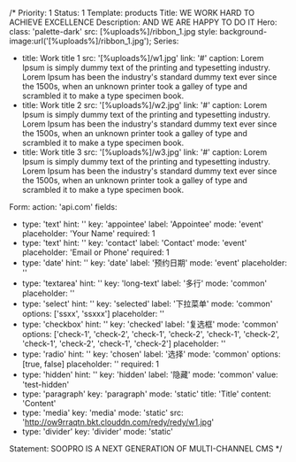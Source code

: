 /*
Priority: 1
Status: 1
Template: products
Title: WE WORK HARD TO ACHIEVE EXCELLENCE
Description: AND WE ARE HAPPY TO DO IT
Hero:
  class: 'palette-dark'
  src: [%uploads%]/ribbon_1.jpg
  style: background-image:url('[%uploads%]/ribbon_1.jpg');
Series:
- title: Work title 1
  src: '[%uploads%]/w1.jpg'
  link: '#'
  caption: Lorem Ipsum is simply dummy text of the printing and typesetting industry. Lorem Ipsum has been the industry's standard dummy text ever since the 1500s, when an unknown printer took a galley of type and scrambled it to make a type specimen book.
- title: Work title 2
  src: '[%uploads%]/w2.jpg'
  link: '#'
  caption: Lorem Ipsum is simply dummy text of the printing and typesetting industry. Lorem Ipsum has been the industry's standard dummy text ever since the 1500s, when an unknown printer took a galley of type and scrambled it to make a type specimen book.
- title: Work title 3
  src: '[%uploads%]/w3.jpg'
  link: '#'
  caption: Lorem Ipsum is simply dummy text of the printing and typesetting industry. Lorem Ipsum has been the industry's standard dummy text ever since the 1500s, when an unknown printer took a galley of type and scrambled it to make a type specimen book.



Form:
  action: 'api.com'
  fields:
  - type: 'text'
    hint: ''
    key: 'appointee'
    label: 'Appointee'
    mode: 'event'
    placeholder: 'Your Name'
    required: 1
  - type: 'text'
    hint: ''
    key: 'contact'
    label: 'Contact'
    mode: 'event'
    placeholder: 'Email or Phone'
    required: 1
  - type: 'date'
    hint: ''
    key: 'date'
    label: '预约日期'
    mode: 'event'
    placeholder: ''
  - type: 'textarea'
    hint: ''
    key: 'long-text'
    label: '多行'
    mode: 'common'
    placeholder: ''
  - type: 'select'
    hint: ''
    key: 'selected'
    label: '下拉菜单'
    mode: 'common'
    options: ['ssxx', 'ssxxx']
    placeholder: ''
  - type: 'checkbox'
    hint: ''
    key: 'checked'
    label: '复选框'
    mode: 'common'
    options: ['check-1', 'check-2', 'check-1', 'check-2', 'check-1', 'check-2', 'check-1', 'check-2', 'check-1', 'check-2']
    placeholder: ''
  - type: 'radio'
    hint: ''
    key: 'chosen'
    label: '选择'
    mode: 'common'
    options: [true, false]
    placeholder: ''
    required: 1
  - type: 'hidden'
    hint: ''
    key: 'hidden'
    label: '隐藏'
    mode: 'common'
    value: 'test-hidden'
  - type: 'paragraph'
    key: 'paragraph'
    mode: 'static'
    title: 'Title'
    content: 'Content'
  - type: 'media'
    key: 'media'
    mode: 'static'
    src: 'http://ow9rraqtn.bkt.clouddn.com/redy/redy/w1.jpg'
  - type: 'divider'
    key: 'divider'
    mode: 'static'

Statement: SOOPRO IS A NEXT GENERATION OF MULTI-CHANNEL CMS
*/
